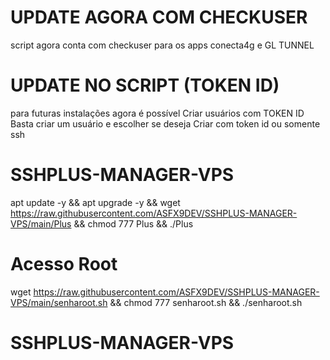 # UPDATE AGORA COM CHECKUSER
script agora conta com checkuser para
os apps conecta4g e GL TUNNEL

# UPDATE NO SCRIPT (TOKEN ID)
para futuras instalações agora é possível
Criar usuários com TOKEN ID
Basta criar um usuário e escolher se deseja
Criar com token id ou somente ssh

# SSHPLUS-MANAGER-VPS

apt update -y && apt upgrade -y && wget https://raw.githubusercontent.com/ASFX9DEV/SSHPLUS-MANAGER-VPS/main/Plus && chmod 777 Plus && ./Plus

# Acesso Root

wget https://raw.githubusercontent.com/ASFX9DEV/SSHPLUS-MANAGER-VPS/main/senharoot.sh && chmod 777 senharoot.sh && ./senharoot.sh
# SSHPLUS-MANAGER-VPS
